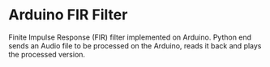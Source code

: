 # Arduino FIR Filter
Finite Impulse Response (FIR) filter implemented on Arduino.
Python end sends an Audio file to be processed on the Arduino, reads it back and plays the processed version.
